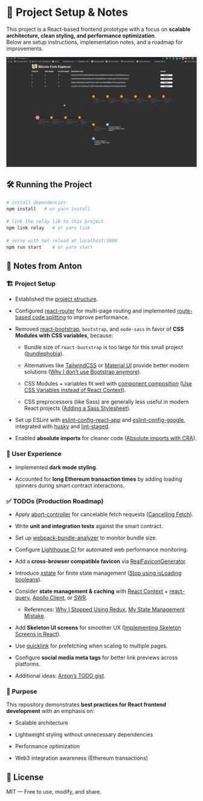 # 🚀 Project Setup & Notes

This project is a React-based frontend prototype with a focus on **scalable architecture, clean styling, and performance optimization**.  
Below are setup instructions, implementation notes, and a roadmap for improvements.  

![bitcoin-fork-ui](./bitcoin-fork-ui.gif)

## 🛠️ Running the Project

```bash
# install dependencies
npm install   # or yarn install

# link the relay lib to this project
npm link relay   # or yarn link

# serve with hot reload at localhost:3000
npm run start    # or yarn start
```

## 📒 Notes from Anton

### 🏗️ Project Setup

- Established the [project structure](https://dev.to/syakirurahman/react-project-structure-best-practices-for-scalable-application-18kk).

- Configured [react-router](https://github.com/ReactTraining/react-router) for multi-page routing and implemented [route-based code splitting](https://reactjs.org/docs/code-splitting.html#route-based-code-splitting) to improve performance.

- Removed [react-bootstrap](https://github.com/react-bootstrap/react-bootstrap), `bootstrap`, and `node-sass` in favor of __CSS Modules with CSS variables__, because:

  * Bundle size of `react-bootstrap` is too large for this small project ([bundlephobia](https://bundlephobia.com/result?p=react-bootstrap@1.4.3)).

  * Alternatives like [TailwindCSS](https://tailwindcss.com) or [Material UI](https://github.com/mui-org/material-ui) provide better modern solutions ([Why I don’t use Bootstrap anymore](https://dev.to/codedgar/why-i-don-t-use-bootstrap-anymore-b8)).

  * CSS Modules + variables fit well with [component composition](https://reactjs.org/docs/composition-vs-inheritance.html) ([Use CSS Variables instead of React Context](https://epicreact.dev/css-variables/)).

  * CSS preprocessors (like Sass) are generally less useful in modern React projects ([Adding a Sass Stylesheet](https://create-react-app.dev/docs/adding-a-sass-stylesheet)).

- Set up ESLint with [eslint-config-react-app](https://github.com/facebook/create-react-app/tree/master/packages/eslint-config-react-app) and [eslint-config-google](https://github.com/google/eslint-config-google), integrated with [husky](https://github.com/typicode/husky) and [lint-staged](https://github.com/okonet/lint-staged).

- Enabled __absolute imports__ for cleaner code ([Absolute imports with CRA](https://medium.com/hackernoon/absolute-imports-with-create-react-app-4c6cfb66c35d)).

### 🎨 User Experience

- Implemented __dark mode styling__.

- Accounted for __long Ethereum transaction times__ by adding loading spinners during smart contract interactions.

### ✅ TODOs (Production Roadmap)

- Apply [abort-controller](https://gist.github.com/kentcdodds/b36572b6e9227207e6c71fd80e63f3b4) for cancelable fetch requests ([Cancelling Fetch](https://academind.com/tutorials/useeffect-abort-http-requests/#cancelling-fetch)).

- Write __unit and integration tests__ against the smart contract.

- Set up [webpack-bundle-analyzer](https://github.com/webpack-contrib/webpack-bundle-analyzer) to monitor bundle size.

- Configure [Lighthouse CI](https://github.com/GoogleChrome/lighthouse-ci) for automated web performance monitoring.

- Add a __cross-browser compatible favicon__ via [RealFaviconGenerator](https://realfavicongenerator.net/).

- Introduce [xstate](https://github.com/davidkpiano/xstate) for finite state management ([Stop using isLoading booleans](https://kentcdodds.com/blog/stop-using-isloading-booleans)).

- Consider __state management & caching__ with [React Context](https://reactjs.org/docs/context.html) + [react-query](https://github.com/tannerlinsley/react-query), [Apollo Client](https://github.com/apollographql/apollo-client), or [SWR](https://github.com/vercel/swr).

  * References: [Why I Stopped Using Redux](https://dev.to/g_abud/why-i-quit-redux-1knl), [My State Management Mistake](https://epicreact.dev/my-state-management-mistake).

- Add __Skeleton UI screens__ for smoother UX ([Implementing Skeleton Screens in React](https://www.smashingmagazine.com/2020/04/skeleton-screens-react/)).

- Use [quicklink](https://github.com/GoogleChromeLabs/quicklink) for prefetching when scaling to multiple pages.

- Configure __social media meta tags__ for better link previews across platforms.

- Additional ideas: [Anton’s TODO gist](https://gist.github.com/anton-karlovskiy/44d143bb7be5e03bf1db53d54f4874fa).

### 🎯 Purpose

This repository demonstrates __best practices for React frontend development__ with an emphasis on:

- Scalable architecture

- Lightweight styling without unnecessary dependencies

- Performance optimization

- Web3 integration awareness (Ethereum transactions)

## 📄 License

MIT — Free to use, modify, and share.